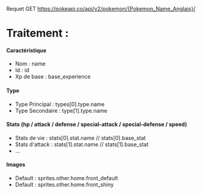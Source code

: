 Requet GET 
https://pokeapi.co/api/v2/pokemon/{Pokemon_Name_Anglais}/

# Traitement :

#### Caractéristique
- Nom : name
- Id : id
- Xp de base : base_experience
#### Type
- Type Principal : types[0].type.name 
- Type Secondaire : type[1].type.name
#### Stats (hp / attack / defense / special-attack / special-defense / speed)
- Stats de vie : stats[0].stat.name // stats[0].base_stat
- Stats d'attack : stats[1].stat.name // stats[1].base_stat
- ...
#### Images
- Default : sprites.other.home.front_default
- Default : sprites.other.home.front_shiny
